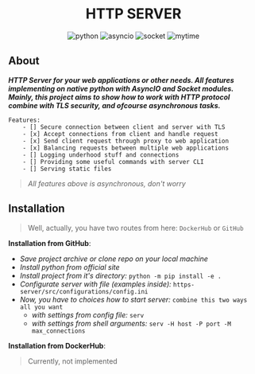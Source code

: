 <h1 align="center">HTTP SERVER</h1>
<p align="center">
    <img src="https://img.shields.io/badge/%20python-3.11.3-blue?style=for-the-badge&logo=Python" alt="python">
    <img src="https://img.shields.io/badge/%20asyncio-latest-brightgreen?style=for-the-badge" alt="asyncio">
    <img src="https://img.shields.io/badge/%20socket-latest-brightgreen?style=for-the-badge" alt="socket">
    <img src="https://img.shields.io/badge/%20mytile-week-brightgreen?style=for-the-badge" alt="mytime">

</p>

<h2>About</h2>

*__HTTP Server for your web applications or other needs. All features implementing on native python with AsyncIO and Socket modules. Mainly, this project aims to show how to work with HTTP protocol combine with TLS security, and ofcourse asynchronous tasks.__*

    Features:
        - [] Secure connection between client and server with TLS
        - [x] Accept connections from client and handle request
        - [x] Send client request through proxy to web application
        - [x] Balancing requests between multiple web applications
        - [] Logging underhood stuff and connections
        - [] Providing some useful commands with server CLI
        - [] Serving static files

> _All features above is asynchronous, don't worry_

<h2>Installation</h2>

> Well, actually, you have two routes from here: `DockerHub` or `GitHub`

__Installation from GitHub__:

- _Save project archive or clone repo on your local machine_
- _Install python from <a ref="https://www.python.org/downloads/">official site</a>_
- _Install project from it's directory:_ `python -m pip install -e .`
- _Configurate server with file (examples inside):_ `https-server/src/configurations/config.ini`
- _Now, you have to choices how to start server:_ `combine this two ways all you want`
    - _with settings from config file:_ `serv`
    - _with settings from shell arguments:_ `serv -H host -P port -M max_connections`

__Installation from DockerHub__:

> Currently, not implemented